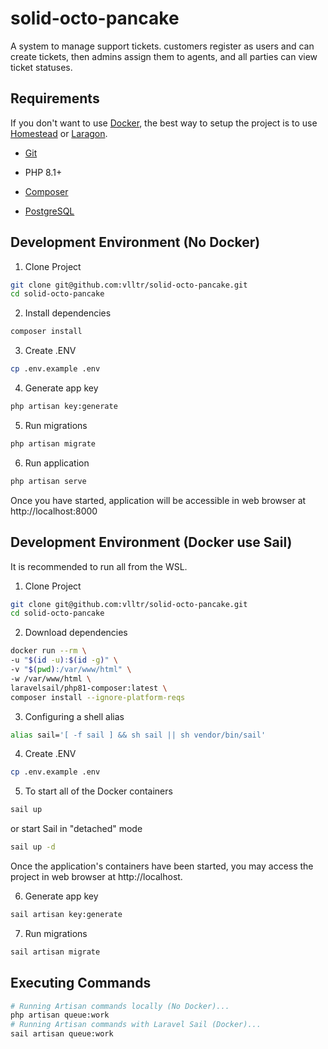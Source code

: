 #  solid-octo-pancake

A system to manage support tickets. customers register as users and can create tickets, then admins assign them to agents, and all parties can view ticket statuses.

##  Requirements

If you don't want to use [Docker](https://www.docker.com/), the best way to setup the project is to use [Homestead](https://laravel.com/docs/homestead) or [Laragon](https://laragon.org/).

-  [Git](https://git-scm.com/book/en/v2/Getting-Started-Installing-Git)

- PHP 8.1+

-  [Composer](https://getcomposer.org/)

-  [PostgreSQL](https://www.postgresql.org/)

##  Development Environment (No Docker)

1. Clone Project

```bash
git clone git@github.com:vlltr/solid-octo-pancake.git
cd solid-octo-pancake
```

2. Install dependencies

```bash
composer install
```

3. Create .ENV

```bash
cp .env.example .env
```

4. Generate app key

```bash
php artisan key:generate
```

5. Run migrations

```bash
php artisan migrate
```

6. Run application

```bash
php artisan serve
```

Once you have started, application will be accessible in web browser at http://localhost:8000

##  Development Environment (Docker use Sail)

It is recommended to run all from the WSL.

1. Clone Project

```bash
git clone git@github.com:vlltr/solid-octo-pancake.git
cd solid-octo-pancake
```

2. Download dependencies

```bash
docker run --rm \
-u "$(id -u):$(id -g)" \
-v "$(pwd):/var/www/html" \
-w /var/www/html \
laravelsail/php81-composer:latest \
composer install --ignore-platform-reqs
```

3. Configuring a shell alias

```bash
alias sail='[ -f sail ] && sh sail || sh vendor/bin/sail'
```

4. Create .ENV

```bash
cp .env.example .env
```

5. To start all of the Docker containers

```bash
sail up
```

or start Sail in "detached" mode

```bash
sail up -d
```

Once the application's containers have been started, you may access the project in web browser at http://localhost.

  

6. Generate app key

```bash
sail artisan key:generate
```

7. Run migrations

```bash
sail artisan migrate
```

##  Executing Commands

  

```bash
# Running Artisan commands locally (No Docker)...
php artisan queue:work
# Running Artisan commands with Laravel Sail (Docker)...
sail artisan queue:work
```